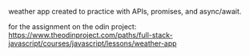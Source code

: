 weather app created to practice with APIs, promises, and async/await. 

for the assignment on the odin project: https://www.theodinproject.com/paths/full-stack-javascript/courses/javascript/lessons/weather-app  